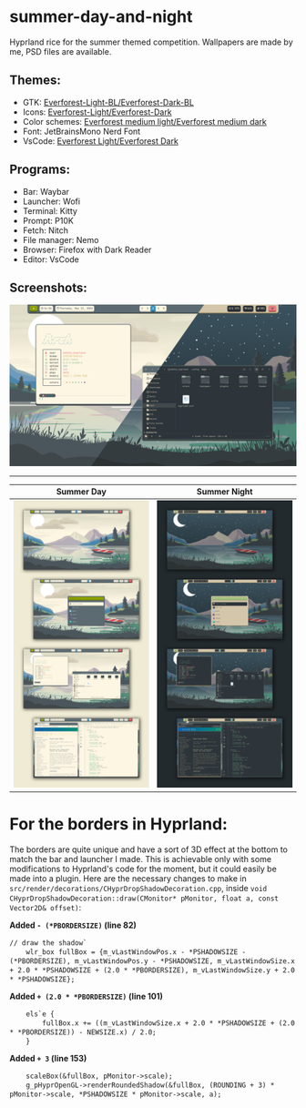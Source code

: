 # summer-day-and-night
Hyprland rice for the summer themed competition. Wallpapers are made by me, PSD files are available.

## Themes: 
* GTK: [Everforest-Light-BL/Everforest-Dark-BL](https://www.gnome-look.org/p/1695467)
* Icons: [Everforest-Light/Everforest-Dark](https://www.gnome-look.org/p/1695476)
* Color schemes: [Everforest medium light/Everforest medium dark](https://github.com/sainnhe/everforest)
* Font: JetBrainsMono Nerd Font
* VsCode: [Everforest Light/Everforest Dark](https://vscodethemes.com/e/sainnhe.everforest/everforest-dark)

## Programs:
* Bar: Waybar
* Launcher: Wofi
* Terminal: Kitty
* Prompt: P10K
* Fetch: Nitch
* File manager: Nemo
* Browser: Firefox with Dark Reader
* Editor: VsCode

## Screenshots:
![alt text](./screenshots/day-night.png)
***

Summer Day | Summer Night
:---------:|:-----------:
![](./screenshots/summer-day.png) | ![](./screenshots/summer-night.png)

# For the borders in Hyprland:
The borders are quite unique and have a sort of 3D effect at the bottom to match the bar and launcher I made. This is achievable only with some modifications to Hyprland's code for the moment, but it could easily be made into a plugin. Here are the necessary changes to make in `src/render/decorations/CHyprDropShadowDecoration.cpp`, inside `void CHyprDropShadowDecoration::draw(CMonitor* pMonitor, float a, const Vector2D& offset)`:

**Added `- (*PBORDERSIZE)` (line 82)**
```
// draw the shadow`
    wlr_box fullBox = {m_vLastWindowPos.x - *PSHADOWSIZE - (*PBORDERSIZE), m_vLastWindowPos.y - *PSHADOWSIZE, m_vLastWindowSize.x + 2.0 * *PSHADOWSIZE + (2.0 * *PBORDERSIZE), m_vLastWindowSize.y + 2.0 * *PSHADOWSIZE};
```

**Added `+ (2.0 * *PBORDERSIZE)` (line 101)**
```
    els`e {
        fullBox.x += ((m_vLastWindowSize.x + 2.0 * *PSHADOWSIZE + (2.0 * *PBORDERSIZE)) - NEWSIZE.x) / 2.0;
    }
```

**Added `+ 3` (line 153)**
```
    scaleBox(&fullBox, pMonitor->scale);
    g_pHyprOpenGL->renderRoundedShadow(&fullBox, (ROUNDING + 3) * pMonitor->scale, *PSHADOWSIZE * pMonitor->scale, a);
```
